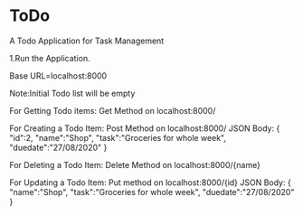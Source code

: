 # ToDo
A Todo Application for Task Management


1.Run the Application.

Base URL=localhost:8000

Note:Initial Todo list will be empty

For Getting Todo items:
Get Method on localhost:8000/


For Creating a Todo Item:
Post Method on localhost:8000/
JSON Body:
   {
   "id":2,
   "name":"Shop",
   "task":"Groceries for whole week",
   "duedate":"27/08/2020"
   }
   
For Deleting a Todo Item:
Delete Method on localhost:8000/{name}

For Updating a Todo Item:
Put method on localhost:8000/{id}
JSON Body:
  {
   "name":"Shop",
   "task":"Groceries for whole week",
   "duedate":"27/08/2020"
   }


   
   
   
